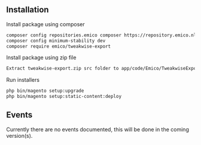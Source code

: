 ## Installation
Install package using composer
```sh
composer config repositories.emico composer https://repository.emico.nl/
composer config minimum-stability dev
composer require emico/tweakwise-export
```

Install package using zip file
```sh
Extract tweakwise-export.zip src folder to app/code/Emico/TweakwiseExport/
```

Run installers
```sh
php bin/magento setup:upgrade
php bin/magento setup:static-content:deploy
```

## Events
Currently there are no events documented, this will be done in the coming version(s).

